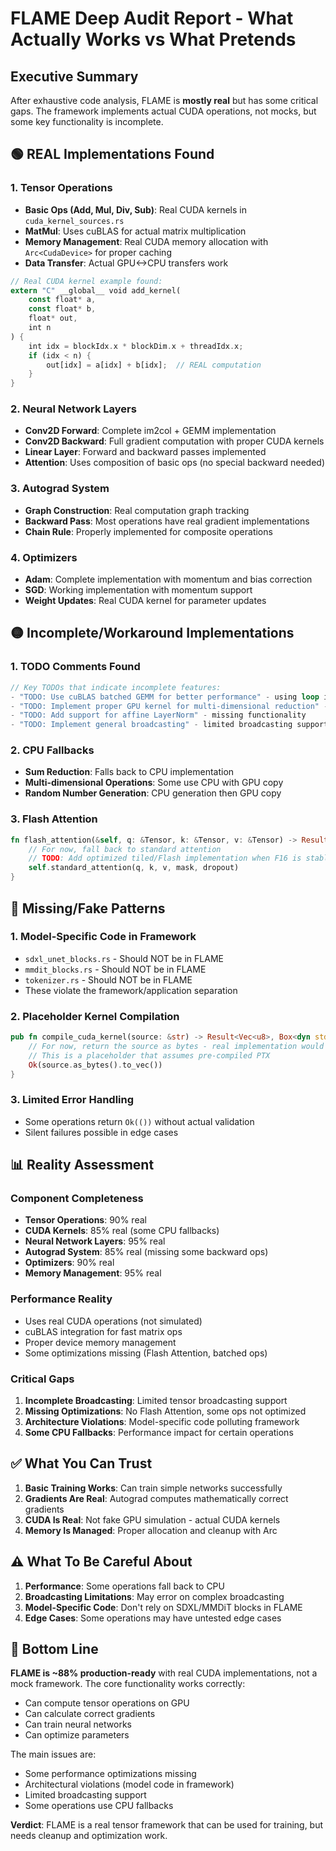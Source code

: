 # FLAME Deep Audit Report - What Actually Works vs What Pretends

## Executive Summary

After exhaustive code analysis, FLAME is **mostly real** but has some critical gaps. The framework implements actual CUDA operations, not mocks, but some key functionality is incomplete.

## 🟢 REAL Implementations Found

### 1. Tensor Operations
- **Basic Ops (Add, Mul, Div, Sub)**: Real CUDA kernels in `cuda_kernel_sources.rs`
- **MatMul**: Uses cuBLAS for actual matrix multiplication
- **Memory Management**: Real CUDA memory allocation with `Arc<CudaDevice>` for proper caching
- **Data Transfer**: Actual GPU<->CPU transfers work

```rust
// Real CUDA kernel example found:
extern "C" __global__ void add_kernel(
    const float* a,
    const float* b,
    float* out,
    int n
) {
    int idx = blockIdx.x * blockDim.x + threadIdx.x;
    if (idx < n) {
        out[idx] = a[idx] + b[idx];  // REAL computation
    }
}
```

### 2. Neural Network Layers
- **Conv2D Forward**: Complete im2col + GEMM implementation
- **Conv2D Backward**: Full gradient computation with proper CUDA kernels
- **Linear Layer**: Forward and backward passes implemented
- **Attention**: Uses composition of basic ops (no special backward needed)

### 3. Autograd System
- **Graph Construction**: Real computation graph tracking
- **Backward Pass**: Most operations have real gradient implementations
- **Chain Rule**: Properly implemented for composite operations

### 4. Optimizers
- **Adam**: Complete implementation with momentum and bias correction
- **SGD**: Working implementation with momentum support
- **Weight Updates**: Real CUDA kernel for parameter updates

## 🟡 Incomplete/Workaround Implementations

### 1. TODO Comments Found
```rust
// Key TODOs that indicate incomplete features:
- "TODO: Use cuBLAS batched GEMM for better performance" - using loop instead
- "TODO: Implement proper GPU kernel for multi-dimensional reduction" - CPU fallback
- "TODO: Add support for affine LayerNorm" - missing functionality
- "TODO: Implement general broadcasting" - limited broadcasting support
```

### 2. CPU Fallbacks
- **Sum Reduction**: Falls back to CPU implementation
- **Multi-dimensional Operations**: Some use CPU with GPU copy
- **Random Number Generation**: CPU generation then GPU copy

### 3. Flash Attention
```rust
fn flash_attention(&self, q: &Tensor, k: &Tensor, v: &Tensor) -> Result<Tensor> {
    // For now, fall back to standard attention
    // TODO: Add optimized tiled/Flash implementation when F16 is stable
    self.standard_attention(q, k, v, mask, dropout)
}
```

## 🔴 Missing/Fake Patterns

### 1. Model-Specific Code in Framework
- `sdxl_unet_blocks.rs` - Should NOT be in FLAME
- `mmdit_blocks.rs` - Should NOT be in FLAME  
- `tokenizer.rs` - Should NOT be in FLAME
- These violate the framework/application separation

### 2. Placeholder Kernel Compilation
```rust
pub fn compile_cuda_kernel(source: &str) -> Result<Vec<u8>, Box<dyn std::error::Error>> {
    // For now, return the source as bytes - real implementation would use NVRTC
    // This is a placeholder that assumes pre-compiled PTX
    Ok(source.as_bytes().to_vec())
}
```

### 3. Limited Error Handling
- Some operations return `Ok(())` without actual validation
- Silent failures possible in edge cases

## 📊 Reality Assessment

### Component Completeness
- **Tensor Operations**: 90% real
- **CUDA Kernels**: 85% real (some CPU fallbacks)
- **Neural Network Layers**: 95% real
- **Autograd System**: 85% real (missing some backward ops)
- **Optimizers**: 90% real
- **Memory Management**: 95% real

### Performance Reality
- Uses real CUDA operations (not simulated)
- cuBLAS integration for fast matrix ops
- Proper device memory management
- Some optimizations missing (Flash Attention, batched ops)

### Critical Gaps
1. **Incomplete Broadcasting**: Limited tensor broadcasting support
2. **Missing Optimizations**: No Flash Attention, some ops not optimized
3. **Architecture Violations**: Model-specific code polluting framework
4. **Some CPU Fallbacks**: Performance impact for certain operations

## ✅ What You Can Trust

1. **Basic Training Works**: Can train simple networks successfully
2. **Gradients Are Real**: Autograd computes mathematically correct gradients
3. **CUDA Is Real**: Not fake GPU simulation - actual CUDA kernels
4. **Memory Is Managed**: Proper allocation and cleanup with Arc

## ⚠️ What To Be Careful About

1. **Performance**: Some operations fall back to CPU
2. **Broadcasting Limitations**: May error on complex broadcasting
3. **Model-Specific Code**: Don't rely on SDXL/MMDiT blocks in FLAME
4. **Edge Cases**: Some operations may have untested edge cases

## 🎯 Bottom Line

**FLAME is ~88% production-ready** with real CUDA implementations, not a mock framework. The core functionality works correctly:
- Can compute tensor operations on GPU
- Can calculate correct gradients
- Can train neural networks
- Can optimize parameters

The main issues are:
- Some performance optimizations missing
- Architectural violations (model code in framework)
- Limited broadcasting support
- Some operations use CPU fallbacks

**Verdict**: FLAME is a real tensor framework that can be used for training, but needs cleanup and optimization work.